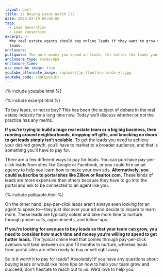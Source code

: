 ```yaml
---
layout: post
title: Is Buying Leads Worth It?
date: 2022-03-29 00:00:00
tags:
  - Lead Generation
  - Lead Conversion
excerpt: >-
  Why real estate agents should buy online leads if they want to grow their
  teams.
enclosure:
pullquote: The more money you spend on leads, the hotter the leads you’ll get.
enclosure_type: video/mp4
enclosure_time:
use_youtube_image: true
youtube_alternate_image: /uploads/jp-fluellen-leads-yt.jpg
youtube_code: 7RQCQDEXJEY
---
```

{% include youtube.html %}

{% include excerpt.html %}

To buy leads, or not to buy? This has been the subject of debate in the real estate industry for a long time now. Today we’ll discuss whether or not the practice has any merits.

**If you’re trying to build a huge real estate team or a big big business, then running around neighborhoods, dropping off gifts, and knocking on doors to get leads simply isn’t scalable.**&nbsp;To get the leads you need to achieve your desired growth, you’ll have to market to a broader audience, and that is something you’ll have to pay for.

There are a few different ways to pay for leads. You can purchase pay-per-click leads from sites like Google or Facebook, or you could hire an ad agency to help you learn how to make your own ads.&nbsp;**Alternatively, you could subscribe to portal sites like Zillow or Realtor.com.** These kinds of leads are more expensive than others because they have to go into the portal and ask to be connected to an agent like you.&nbsp;

{% include pullquote.html %}

On the other hand, pay-per-click leads aren’t always even looking for an agent to speak to—they just discover your ad and decide to inquire to learn more. These leads are typically colder and take more time to nurture through phone calls, appointments, and follow-ups.

**If you’re looking for avenues to buy leads so that your team can grow, you need to consider how much time and money you’re willing to spend to get hotter leads.** The typical online lead that comes through pay-per-click avenues will take between six and 13 months to nurture, whereas leads from portal sites are often ready to buy or sell right away.

So is it worth it to pay for leads? Absolutely\! If you have any questions about buying leads or would like more tips on how to help your team grow and succeed, don’t hesitate to reach out to us. We’d love to help you.
